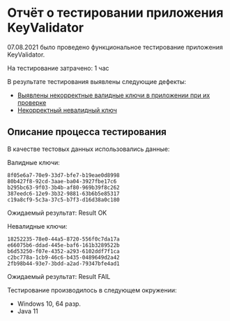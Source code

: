 # Отчёт о тестировании приложения KeyValidator
07.08.2021 было проведено функциональное тестирование приложения KeyValidator.

На тестирование затрачено: 1 час

В результате тестирования выявлены следующие дефекты:
* [Выявлены некорректные валидные ключи в приложении при их проверке](https://github.com/roandr1970/KeyValidator/issues/1)
* [Некорректный невалидный ключ](https://github.com/roandr1970/KeyValidator/issues/2)


## Описание процесса тестирования

В качестве тестовых данных использовались данные:

Валидные ключи:

    8f05e6a7-70e9-33d7-bfe7-b19eae0d8998
    80b427f8-92cd-3aae-ba04-3927fbe17c6
    b295bc63-9f03-3b4b-af80-969b39f8c262
    387eedc6-12e9-3b32-9881-63b6b5e85317
    c19a8cf9-5c3a-37c5-b7f3-d16d38a0c180
 Ожидаемый результат: Result OK

Невалидные ключи:

    18252235-78e0-44a5-8720-556f0c7da17a
    e66075b6-ddad-445e-baf6-161b3289522b
    b6d53250-f07e-4352-a293-6102ddf7f1ca
    c2bc778a-1cb9-46c6-b435-0489649d2a42
    2fb98b44-93e7-3bdd-a2ad-79347bfe4ad1
Ожидаемый результат: Result FAIL



Тестирование производилось в следующем окружении:
* Windows 10, 64 разр.
* Java 11
